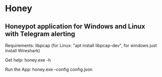 # Honey
## Honeypot application for Windows and Linux with Telegram alerting

Requirements: libpcap (for Linux: "apt install libpcap-dev", for windows just install Wireshark)

Get help: honey.exe -h

Run the App: honey.exe -config config.json
